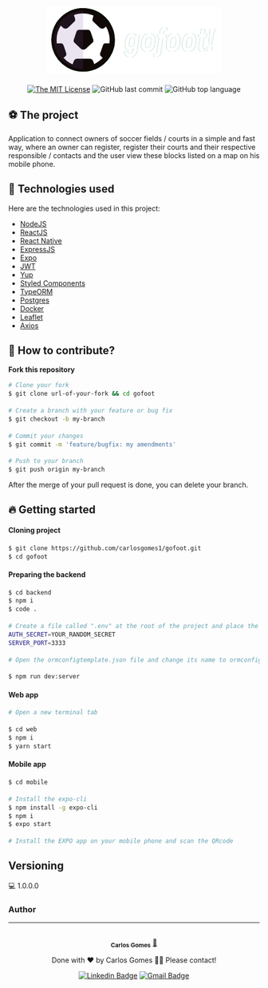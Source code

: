 <div align="center" style="margin-bottom: 20px;">
<img alt="gobarber" src="https://github.com/carlosgomes1/gofoot/blob/master/web/src/assets/images/logo.png" width="auto" heigth="auto"/>
</div>

<div align="center" style="margin: 20px;">
 
[![The MIT License](https://img.shields.io/badge/license-MIT-green.svg?style=flat-square)](http://github.com/carlosgomes1/gofoot/LICENSE.md)
![GitHub last commit](https://img.shields.io/github/last-commit/carlosgomes1/gofoot?color=green&style=flat-square)
![GitHub top language](https://img.shields.io/github/languages/top/carlosgomes1/gofoot?style=flat-square)

</div>
 
## :soccer: The project
 
Application to connect owners of soccer fields / courts in a simple and fast way, where an owner can register, register their courts and their respective responsible / contacts and the user view these blocks listed on a map on his mobile phone.
 
 
## :rocket: Technologies used 
 
Here are the technologies used in this project:
 
- [NodeJS](https://nodejs.org/en/)
- [ReactJS](https://reactjs.org/)
- [React Native](https://reactnative.dev/)
- [ExpressJS](http://expressjs.com/)
- [Expo](https://expo.io/)
- [JWT](https://jwt.io/)
- [Yup](https://github.com/jquense/yup#:~:text=Yup%20is%20a%20JavaScript%20schema%20builder%20for%20value,allow%20modeling%20complex%2C%20interdependent%20validations%2C%20or%20value%20transformations.)
- [Styled Components](https://styled-components.com/)
- [TypeORM](https://typeorm.io/#/)
- [Postgres](https://www.postgresql.org/)
- [Docker](https://www.docker.com/)
- [Leaflet](https://leafletjs.com/)
- [Axios](https://github.com/axios/axios)

## :thinking: How to contribute?
**Fork this repository**

```bash
# Clone your fork
$ git clone url-of-your-fork && cd gofoot

# Create a branch with your feature or bug fix
$ git checkout -b my-branch

# Commit your changes
$ git commit -m 'feature/bugfix: my amendments'

# Push to your branch
$ git push origin my-branch
```

After the merge of your pull request is done, you can delete your branch.
 
## :fire: Getting started
 
#### Cloning project
```sh
$ git clone https://github.com/carlosgomes1/gofoot.git
$ cd gofoot
```

#### Preparing the backend
```sh
$ cd backend
$ npm i
$ code .

# Create a file called ".env" at the root of the project and place the following information:
AUTH_SECRET=YOUR_RANDOM_SECRET
SERVER_PORT=3333

# Open the ormconfigtemplate.json file and change its name to ormconfig.json and exchange the information for your docker postgres image.

$ npm run dev:server
```

#### Web app
```sh
# Open a new terminal tab

$ cd web
$ npm i
$ yarn start
```

#### Mobile app
```sh
$ cd mobile

# Install the expo-cli
$ npm install -g expo-cli
$ npm i
$ expo start

# Install the EXPO app on your mobile phone and scan the QRcode
```
 
## Versioning
 
:computer: 1.0.0.0
 
 
### Author
---
<div align="center">
<a href="https://github.com/carlosgomes1">
 <img style="border-radius: 50%;" src="https://avatars3.githubusercontent.com/u/48812516?s=460&u=6d479ef73b7e12218fde677f0bebedacba995a33&v=4" width="100px;" alt=""/>
 <br />
 <sub><b>Carlos Gomes</b></sub></a> <a href="https://github.com/carlosgomes1" title="Carlos">🚀</a>


Done with ❤️ by Carlos Gomes 👋🏽 Please contact!

[![Linkedin Badge](https://img.shields.io/badge/-Carlos-blue?style=flat-square&logo=Linkedin&logoColor=white&link=https://www.linkedin.com/in/carlosgomes11/)](https://www.linkedin.com/in/carlosgomes11/) 
[![Gmail Badge](https://img.shields.io/badge/-carlos_gomes.s@hotmail.com-c14438?style=flat-square&logo=Gmail&logoColor=white&link=mailto:carlos_gomes.s@hotmail.com)](mailto:carlos_gomes.s@hotmail.com)
</div>
